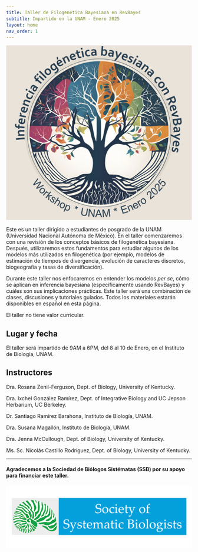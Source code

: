 ```yaml
---
title: Taller de Filogenética Bayesiana en RevBayes
subtitle: Impartido en la UNAM - Enero 2025
layout: home
nav_order: 1
---
```


![logo del workshop](./assets/img/logo_1.png)

Este es un taller dirigido a estudiantes de posgrado de la UNAM (Universidad Nacional Autónoma de México). En el taller comenzaremos con una revisión de los conceptos básicos de filogenética bayesiana. Después, utilizaremos estos fundamentos para estudiar algunos de los modelos más utilizados en filogenética (por ejemplo, modelos de estimación de tiempos de divergencia, evolución de caracteres discretos, biogeografía y tasas de diversificación). 

Durante este taller nos enfocaremos en entender los modelos *per se*, cómo se aplican en inferencia bayesiana (específicamente usando RevBayes) y cuáles son sus implicaciones prácticas. Este taller será una combinación de clases, discusiones y tutoriales guiados. Todos los materiales estarán disponibles en español en esta página. 

El taller no tiene valor curricular.

## Lugar y fecha

El taller será impartido de 9AM a 6PM, del 8 al 10 de Enero, en el Instituto de Biología, UNAM. 


## Instructores
  
Dra. Rosana Zenil-Ferguson, Dept. of Biology, University of Kentucky.

Dra. Ixchel González Ramírez, Dept. of Integrative Biology and UC Jepson Herbarium, UC Berkeley.

Dr. Santiago Ramírez Barahona, Instituto de Biología, UNAM.

Dra. Susana Magallón, Instituto de Biología, UNAM.

Dra. Jenna McCullough, Dept. of Biology, University of Kentucky.

Ms. Sc. Nicolás Castillo Rodríguez, Dept. of Biology, University of Kentucky.

***

#### Agradecemos a la Sociedad de Biólogos Sistématas (SSB) por su apoyo para financiar este taller. 


![ssb_logo](./assets/img/ssb.png)
